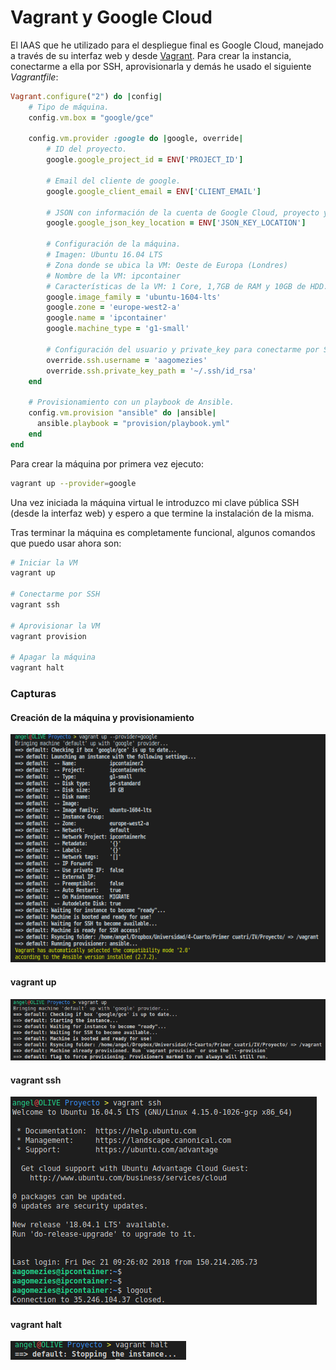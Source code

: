 # Vagrant y Google Cloud
El IAAS que he utilizado para el despliegue final es Google Cloud, manejado a través de su interfaz web y desde [Vagrant](https://www.vagrantup.com/). Para crear la instancia, conectarme a ella por SSH, aprovisionarla y demás he usado el siguiente *Vagrantfile*:

```ruby
Vagrant.configure("2") do |config|
    # Tipo de máquina.
    config.vm.box = "google/gce"

    config.vm.provider :google do |google, override|
        # ID del proyecto.
        google.google_project_id = ENV['PROJECT_ID']
        
        # Email del cliente de google.
        google.google_client_email = ENV['CLIENT_EMAIL']

        # JSON con información de la cuenta de Google Cloud, proyecto y demás.
        google.google_json_key_location = ENV['JSON_KEY_LOCATION']
        
        # Configuración de la máquina.
        # Imagen: Ubuntu 16.04 LTS
        # Zona donde se ubica la VM: Oeste de Europa (Londres)
        # Nombre de la VM: ipcontainer
        # Características de la VM: 1 Core, 1,7GB de RAM y 10GB de HDD.
        google.image_family = 'ubuntu-1604-lts'
        google.zone = 'europe-west2-a'
        google.name = 'ipcontainer'
        google.machine_type = 'g1-small'
        
        # Configuración del usuario y private_key para conectarme por SSH.
        override.ssh.username = 'aagomezies'
        override.ssh.private_key_path = '~/.ssh/id_rsa'
    end

    # Provisionamiento con un playbook de Ansible.
    config.vm.provision "ansible" do |ansible|
      ansible.playbook = "provision/playbook.yml"
    end
end
```

Para crear la máquina por primera vez ejecuto:
```bash
vagrant up --provider=google
```

Una vez iniciada la máquina virtual le introduzco mi clave pública SSH (desde la interfaz web) y espero a que termine la instalación de la misma.

Tras terminar la máquina es completamente funcional, algunos comandos que puedo usar ahora son:
```bash
# Iniciar la VM
vagrant up

# Conectarme por SSH
vagrant ssh

# Aprovisionar la VM
vagrant provision

# Apagar la máquina
vagrant halt
```

### Capturas

#### Creación de la máquina y provisionamiento
![vagrantup--provider=google](img/vagrantup--provider=google.png)

#### vagrant up
![vagrantup](img/vagrantup.png)

#### vagrant ssh
![vagrantssh](img/vagrantssh.png)

#### vagrant halt
![vagranthalt](img/vagranthalt.png)